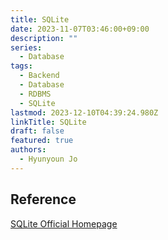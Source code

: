 ```yaml
---
title: SQLite
date: 2023-11-07T03:46:00+09:00
description: ""
series:
  - Database
tags:
  - Backend
  - Database
  - RDBMS
  - SQLite
lastmod: 2023-12-10T04:39:24.980Z
linkTitle: SQLite
draft: false
featured: true
authors:
  - Hyunyoun Jo
---
```


## Reference

[SQLite Official Homepage](https://www.sqlite.org/index.html)
